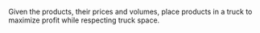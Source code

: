 Given the products, their prices and volumes, place products in a truck to maximize profit while respecting truck space.